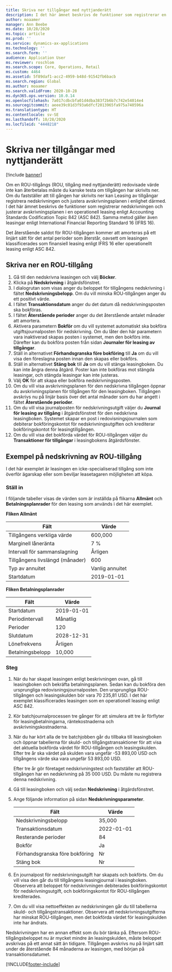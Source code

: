 ```yaml
---
title: Skriva ner tillgångar med nyttjanderätt
description: I det här ämnet beskrivs de funktioner som registrerar en nedskrivning och justerar avskrivningsplanen för tillgångar i en operationell leasing enligt Accounting Standards Codification Topic 842 (ASC 842).
author: moaamer
manager: Ann Beebe
ms.date: 10/28/2020
ms.topic: article
ms.prod: ''
ms.service: dynamics-ax-applications
ms.technology: ''
ms.search.form: ''
audience: Application User
ms.reviewer: roschlom
ms.search.scope: Core, Operations, Retail
ms.custom: 4464
ms.assetid: 5f89daf1-acc2-4959-b48d-91542fb6bacb
ms.search.region: Global
ms.author: moaamer
ms.search.validFrom: 2020-10-28
ms.dyn365.ops.version: 10.0.14
ms.openlocfilehash: 7a017cdbcbfa01d4dba383f2b6b7c742e54014e4
ms.sourcegitcommit: aeee39c01d3f93a6dfcf2013965fa975a740596a
ms.translationtype: HT
ms.contentlocale: sv-SE
ms.lasthandoff: 10/28/2020
ms.locfileid: "4448218"
---
```

# <a name="impair-right-of-use-assets"></a>Skriva ner tillgångar med nyttjanderätt

[!include [banner](../includes/banner.md)]

Om en ROU-tillgångs (ROU, tillgång med nyttjanderätt) redovisade värde inte kan återbetalas måste du kanske testa om tillgången har skrivits ner. Om du fastställer att till gången har skrivits ner kan Leasing av tillgångar registrera nedskrivningen och justera avskrivningsplanen i enlighet därmed. I det här ämnet beskrivs de funktioner som registrerar nedskrivningen och justerar avskrivningsplanen i en operationell leasing enligt Accounting Standards Codification Topic 842 (ASC 842). Samma metod gäller även leasingar enligt International Financial Reporting Standard 16 (IFRS 16).

Det återstående saldot för ROU-tillgången kommer att amorteras på ett linjärt sätt för det antal perioder som återstår, oavsett om leasingen klassificerades som finansiell leasing enligt IFRS 16 eller operationellt leasing enligt ASC 842.

## <a name="impair-an-rou-asset"></a>Skriva ner en ROU-tillgång

1. Gå till den nedskrivna leasingen och välj **Böcker**.
2. Klicka på **Nedskrivning** i åtgärdsfönstret.
3. I dialogrutan som visas anger du beloppet för tillgångens nedskrivning i fältet **Nedskrivningsbelopp**. Om du vill minska ROU-tillgången anger du ett positivt värde.
4. I fältet **Transaktionsdatum** anger du det datum då nedskrivningsposten ska bokföras.
5. I fältet **Återstående perioder** anger du det återstående antalet månader att amortera.
6. Aktivera parametern **Bokför** om du vill systemet automatiskt ska bokföra utgiftsjournalposten för nedskrivning. Om du låter den här parametern vara inaktiverad skapas posten i systemet, men den bokförs inte. Därefter kan du bokföra posten från sidan **Journaler för leasing av tillgångar**.
7. Ställ in alternativet **Förhandsgranska före bokföring** till **Ja** om du vill visa den föreslagna posten innan den skapas eller bokförs.
8. Ställ in alternativet **Stäng bok** till **Ja** om du vill stänga leasingboken. Du kan inte ångra denna åtgärd. Poster kan inte bokföras mot stängda leasingar, och stängda leasingar kan inte justeras.
9. Välj **OK** för att skapa eller bokföra nedskrivningsposten.
10. Om du vill visa avskrivningsplanen för den nedskrivna tillgången öppnar du avskrivningsplanen för tillgången för den leasingboken. Tillgången avskrivs nu på linjär basis över det antal månader som du har angett i fältet **Återstående perioder**.
11. Om du vill visa journalposten för nedskrivningsutgift väljer du **Journal för leasing av tillgång** i åtgärdsfönstret för den nedskrivna leasingboken. Systemet skapar en post i redovisningsjournalen som debiterar bokföringskontot för nedskrivningsutgiften och krediterar bokföringskontot för leasingtillgången.
12. Om du vill visa det bokförda värdet för ROU-tillgången väljer du **Transaktioner för tillgångar** i leasingbokens åtgärdsfönster.

## <a name="example-of-rou-asset-impairment"></a>Exempel på nedskrivning av ROU-tillgång

I det här exemplet är leasingen en icke-specialiserad tillgång som inte överför ägarskap eller som beviljar leasetagaren möjligheten att köpa.

### <a name="setup"></a>Ställ in

I följande tabeller visas de värden som är inställda på flikarna **Allmänt** och **Betalningsplanrader** för den leasing som används i det här exemplet.

**Fliken Allmänt**

| Fält                      | Värde            |
|----------------------------|------------------|
| Tillgångens verkliga värde    | 600,000          |
| Marginell låneränta | 7 %               |
| Intervall för sammanslagning       | Årligen         |
| Tillgångens livslängd (månader) | 600              |
| Typ av annuitet               | Vanlig annuitet |
| Startdatum          | 2019-01-01       |

**Fliken Betalningsplanrader**

| Fält             | Värde      |
|-------------------|------------|
| Startdatum        | 2019-01-01   |
| Periodintervall   | Månatlig    |
| Perioder           | 120        |
| Slutdatum          | 2028-12-31 |
| Lönefrekvens | Årligen   |
| Betalningsbelopp    | 10,000     |

### <a name="steps"></a>Steg

1. När du har skapat leasingen enligt beskrivningen ovan, gå till leasingboken och bekräfta betalningsplanen. Sedan kan du bokföra den ursprungliga redovisningsjournalposten. Den ursprungliga ROU-tillgången och leasingskulden bör vara 70 235,81 USD. I det här exemplet klassificerades leasingen som en operationell leasing enligt ASC 842.
2. Kör batchjournalprocessen tre gånger för att simulera att tre år förflyter för leasingbetalningarna, räntekostnaderna och avskrivningskostnaderna.
3. När du har kört alla de tre batchjobben går du tillbaka till leasingboken och öppnar tabellerna för skuld- och tillgångstransaktioner för att visa det aktuella bokförda värdet för ROU-tillgången och leasingskulden. Efter tre år ska värdet på skulden vara ungefär -53 893,00 USD och tillgångens värde ska vara ungefär 53 893,00 USD. 

    Efter tre år gör företaget nedskrivningstest och fastställer att ROU-tillgången har en nedskrivning på 35 000 USD. Du måste nu registrera denna nedskrivning.
    
4. Gå till leasingboken och välj sedan **Nedskrivning** i åtgärdsfönstret.
5. Ange följande information på sidan **Nedskrivningsparameter**.

    | Fält                  | Värde    |
    |------------------------|----------|
    | Nedskrivningsbelopp      | 35,000   |
    | Transaktionsdatum       | 2022-01-01 |
    | Resterande perioder      | 84       |
    | Bokför                   | Ja      |
    | Förhandsgranska före bokföring | Nr       |
    | Stäng bok             | Nr       |

6. En journalpost för nedskrivningsutgift har skapats och bokförts. Om du vill visa den går du till tillgångens leasingjournal i leasingboken. Observera att beloppet för nedskrivningen debiterades bokföringskontot för nedskrivningsutgift, och bokföringskontot för ROU-tillgången krediterades.
7. Om du vill visa nettoeffekten av nedskrivningen går du till tabellerna skuld- och tillgångstransaktioner. Observera att nedskrivningsutgifterna har minskat ROU-tillgången, men det bokförda värdet för leasingskulden inte har ändrats.

Nedskrivningen har en annan effekt som du bör tänka på. Eftersom ROU-tillgångsbeloppet nu är mycket mindre än leasingskulden, måste beloppet avskrivas på ett annat sätt än tidigare. Tillgången avskrivs nu på linjärt sätt under de återstående 84 månaderna av leasingen, med början på transaktionsdatumet.


[!INCLUDE[footer-include](../../includes/footer-banner.md)]